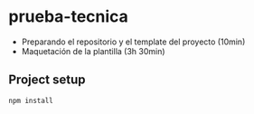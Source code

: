# prueba-tecnica

- Preparando el repositorio y el template del proyecto (10min)
- Maquetación de la plantilla (3h 30min)

## Project setup
```
npm install
```
